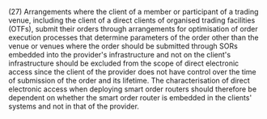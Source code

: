 (27) Arrangements where the client of a member or participant of a trading venue, including the client of a direct clients of organised trading facilities (OTFs), submit their orders through arrangements for optimisation of order execution processes that determine parameters of the order other than the venue or venues where the order should be submitted through SORs embedded into the provider's infrastructure and not on the client's infrastructure should be excluded from the scope of direct electronic access since the client of the provider does not have control over the time of submission of the order and its lifetime. The characterisation of direct electronic access when deploying smart order routers should therefore be dependent on whether the smart order router is embedded in the clients' systems and not in that of the provider.